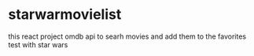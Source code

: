 # starwarmovielist
this react project omdb api to searh movies and add them to the favorites test with star wars
